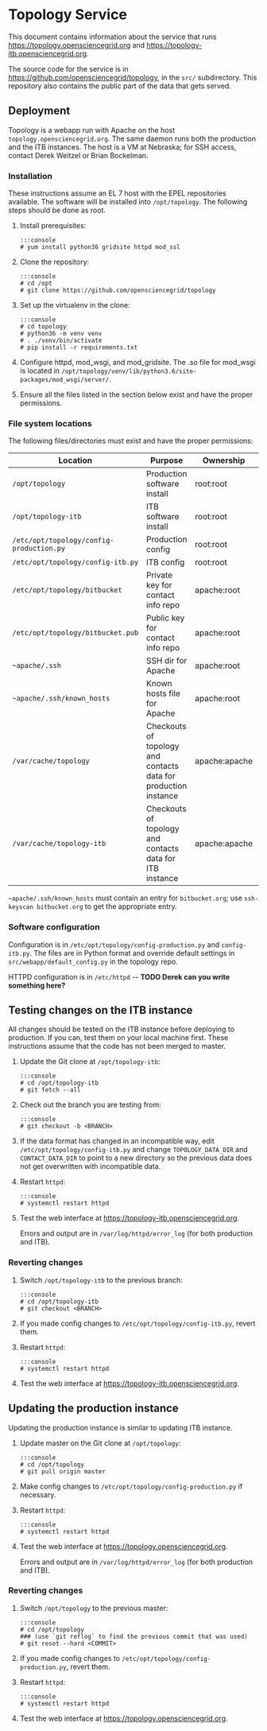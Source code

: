 Topology Service
================

This document contains information about the service that runs <https://topology.opensciencegrid.org> and <https://topology-itb.opensciencegrid.org>.

The source code for the service is in <https://github.com/opensciencegrid/topology>, in the `src/` subdirectory.
This repository also contains the public part of the data that gets served.


Deployment
----------

Topology is a webapp run with Apache on the host `topology.opensciencegrid.org`.
The same daemon runs both the production and the ITB instances.
The host is a VM at Nebraska;
for SSH access, contact Derek Weitzel or Brian Bockelman.


### Installation

These instructions assume an EL 7 host with the EPEL repositories available.
The software will be installed into `/opt/topology`.
The following steps should be done as root.

1.  Install prerequisites:

        :::console
        # yum install python36 gridsite httpd mod_ssl

1.  Clone the repository:

        :::console
        # cd /opt
        # git clone https://github.com/opensciencegrid/topology

1.  Set up the virtualenv in the clone:

        :::console
        # cd topology
        # python36 -m venv venv
        # . ./venv/bin/activate
        # pip install -r requirements.txt

1.  Configure httpd, mod_wsgi, and mod_gridsite.  The .so file for mod_wsgi is located in `/opt/topology/venv/lib/python3.6/site-packages/mod_wsgi/server/`.

1.  Ensure all the files listed in the section below exist and have the proper permissions.


### File system locations

The following files/directories must exist and have the proper permissions:

| Location                                 | Purpose                                                         | Ownership     | Mode |
| --------                                 | -------                                                         | ---------     | ---- |
| `/opt/topology`                          | Production software install                                     | root:root     | 0644 |
| `/opt/topology-itb`                      | ITB software install                                            | root:root     | 0644 |
| `/etc/opt/topology/config-production.py` | Production config                                               | root:root     | 0644 |
| `/etc/opt/topology/config-itb.py`        | ITB config                                                      | root:root     | 0644 |
| `/etc/opt/topology/bitbucket`            | Private key for contact info repo                               | apache:root   | 0600 |
| `/etc/opt/topology/bitbucket.pub`        | Public key for contact info repo                                | apache:root   | 0644 |
| `~apache/.ssh`                           | SSH dir for Apache                                              | apache:root   | 0700 |
| `~apache/.ssh/known_hosts`               | Known hosts file for Apache                                     | apache:root   | 0644 |
| `/var/cache/topology`                    | Checkouts of topology and contacts data for production instance | apache:apache | 0755 |
| `/var/cache/topology-itb`                | Checkouts of topology and contacts data for ITB instance        | apache:apache | 0755 |

`~apache/.ssh/known_hosts` must contain an entry for `bitbucket.org`;
use `ssh-keyscan bitbucket.org` to get the appropriate entry.


### Software configuration

Configuration is in `/etc/opt/topology/config-production.py` and `config-itb.py`.
The files are in Python format and override default settings in `src/webapp/default_config.py` in the topology repo.

HTTPD configuration is in `/etc/httpd` -- **TODO Derek can you write something here?**


Testing changes on the ITB instance
-----------------------------------

All changes should be tested on the ITB instance before deploying to production.
If you can, test them on your local machine first.
These instructions assume that the code has not been merged to master.

1.  Update the Git clone at `/opt/topology-itb`:

        :::console
        # cd /opt/topology-itb
        # git fetch --all

1.  Check out the branch you are testing from:

        :::console
        # git checkout -b <BRANCH>

1.  If the data format has changed in an incompatible way, edit `/etc/opt/topology/config-itb.py`
    and change `TOPOLOGY_DATA_DIR` and `CONTACT_DATA_DIR` to point to a new directory so the previous data
    does not get overwritten with incompatible data.

1.  Restart `httpd`:

        :::console
        # systemctl restart httpd

1.  Test the web interface at <https://topology-itb.opensciencegrid.org>.

    Errors and output are in `/var/log/httpd/error_log` (for both production and ITB).


### Reverting changes

1.  Switch `/opt/topology-itb` to the previous branch:

        :::console
        # cd /opt/topology-itb
        # git checkout <BRANCH>

1.  If you made config changes to `/etc/opt/topology/config-itb.py`, revert them.

1.  Restart `httpd`:

        :::console
        # systemctl restart httpd

1.  Test the web interface at <https://topology-itb.opensciencegrid.org>.



Updating the production instance
--------------------------------

Updating the production instance is similar to updating ITB instance.

1.  Update master on the Git clone at `/opt/topology`:

        :::console
        # cd /opt/topology
        # git pull origin master

1.  Make config changes to `/etc/opt/topology/config-production.py` if necessary.

1.  Restart `httpd`:

        :::console
        # systemctl restart httpd

1.  Test the web interface at <https://topology.opensciencegrid.org>.

    Errors and output are in `/var/log/httpd/error_log` (for both production and ITB).


### Reverting changes

1.  Switch `/opt/topology` to the previous master:

        :::console
        # cd /opt/topology
        ### (use `git reflog` to find the previous commit that was used)
        # git reset --hard <COMMIT>

1.  If you made config changes to `/etc/opt/topology/config-production.py`, revert them.

1.  Restart `httpd`:

        :::console
        # systemctl restart httpd

1.  Test the web interface at <https://topology.opensciencegrid.org>.



